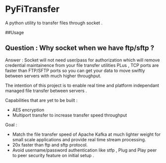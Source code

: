 # PyFiTransfer
A python utility to transfer files through socket . 

##Usage 



## Question : Why socket when we have ftp/sftp ?

Answer : Socket will not need user/pass for authorization which will remove credential maintainence from your file transfer utilities 
PLus , TCP ports are faster than FTP/SFTP ports so you can get your data to move swiftly between servers with much higher throughput.

The intention of this project is to enable real time and platform independant managed file transfer between servers .



Capabilities that are yet to be built :
- AES encryption
- Multiport transfer to increase transfer speed throughput 

Goal :
- Match the file transfer speed of Apache Kafka at much lighter weight for small scale applications and provide real time stream processing. 
- 20x faster than ftp and sftp protocol.
- Avoid username/password authentication like stfp , Plug and Play peer to peer security feature on initial setup .
